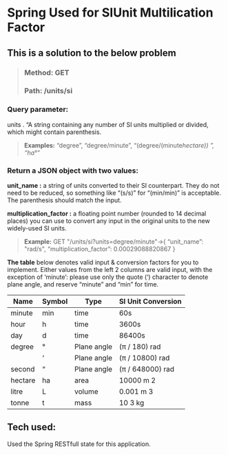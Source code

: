# Spring Used for SIUnit Multilication Factor

## This is a solution to the below problem
> ### Method: GET
> ### Path: /units/si

### Query parameter: 
units . “A string containing any number of SI units multiplied or divided, which might
contain parenthesis. 
> **Examples:**
> “degree”, “degree/minute”, “(degree/(minute*hectare)) ”, “ha*°”

### Return a JSON object with two values:
**unit_name :** a string of units converted to their SI counterpart. They do not need to be reduced, so
something like “(s/s)” for “(min/min)” is acceptable. The parenthesis should match the input.

**multiplication_factor :** a floating point number (rounded to 14 decimal places) you can use to convert any
input in the original units to the new widely-used SI units.

> **Example:**
> GET "/units/si?units=degree/minute"->{ “unit_name”: "rad/s", “multiplication_factor”: 0.00029088820867 }

**The table** below denotes valid input & conversion factors for you to implement. Either values from the left 2
columns are valid input, with the exception of ‘minute’: please use only the quote (‘) character to denote
plane angle, and reserve “minute” and “min” for time.


|Name |Symbol| Type| SI Unit Conversion|
|----|-----|----|----|
|minute |min |time |60s|
|hour |h |time |3600s|
|day |d |time| 86400s|
|degree |° |Plane angle| (π / 180) rad
||‘| Plane angle| (π / 10800) rad
|second| “ |Plane angle| (π / 648000) rad
|hectare |ha |area |10000 m 2
|litre| L |volume |0.001 m 3
|tonne |t |mass |10 3 kg


## Tech used:
Used the Spring RESTfull state for this application.
